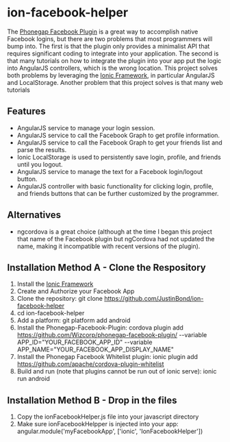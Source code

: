 # ion-facebook-helper

The [Phonegap Facebook Plugin](https://github.com/Wizcorp/phonegap-facebook-plugin) is a great way to accomplish native Facebook logins, but there are two problems that most programmers will bump into. The first is that the plugin only provides a minimalist API that requires significant coding to integrate into your application. The second is that many tutorials on how to integrate the plugin into your app put the logic into AngularJS controllers, which is the wrong location. This project solves both problems by leveraging the [Ionic Framework](http://ionicframework.com), in particular AngularJS and LocalStorage. Another problem that this project solves is that many web tutorials 

## Features

* AngularJS service to manage your login session.
* AngularJS service to call the Facebook Graph to get profile information.
* AngularJS service to call the Facebook Graph to get your friends list and parse the results.
* Ionic LocalStorage is used to persistently save login, profile, and friends until you logout.
* AngularJS service to manage the text for a Facebook login/logout button.
* AngularJS controller with basic functionality for clicking login, profile, and friends buttons that can be further customized by the programmer.

## Alternatives

* ngcordova is a great choice (although at the time I began this project that name of the Facebook plugin but ngCordova had not updated the name, making it incompatible with recent versions of the plugin).

## Installation Method A - Clone the Respository

1. Install the [Ionic Framework](http://ionicframework.com/getting-started/)
2. Create and Authorize your Facebook App
3. Clone the repository: git clone https://github.com/JustinBond/ion-facebook-helper
4. cd ion-facebook-helper
4. Add a platform: git platform add android
5. Install the Phonegap-Facebook-Plugin: cordova plugin add https://github.com/Wizcorp/phonegap-facebook-plugin/ --variable APP_ID="YOUR_FACEBOOK_APP_ID" --variable APP_NAME="YOUR_FACEBOOK_APP_DISPLAY_NAME"
6. Install the Phonegap Facebook Whitelist plugin: ionic plugin add https://github.com/apache/cordova-plugin-whitelist
7. Build and run (note that plugins cannot be run out of ionic serve): ionic run android

## Installation Method B - Drop in the files

1. Copy the ionFacebookHelper.js file into your javascript directory 
2. Make sure ionFacebookHelpper is injected into your app: angular.module('myFacebookApp', ['ionic', 'IonFacebookHelper'])
